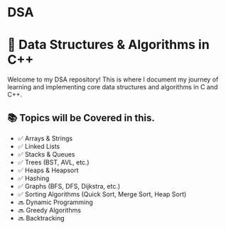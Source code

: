 # DSA
# 🧠 Data Structures & Algorithms in C++

Welcome to my DSA repository! This is where I document my journey of learning and implementing core data structures and algorithms in C and C++.

## 📚 Topics will be Covered in this. 

- ✅ Arrays & Strings
- ✅ Linked Lists
- ✅ Stacks & Queues
- ✅ Trees (BST, AVL, etc.)
- ✅ Heaps & Heapsort
- ✅ Hashing
- ✅ Graphs (BFS, DFS, Dijkstra, etc.)
- ✅ Sorting Algorithms (Quick Sort, Merge Sort, Heap Sort)
- 🔜 Dynamic Programming
- 🔜 Greedy Algorithms
- 🔜 Backtracking
